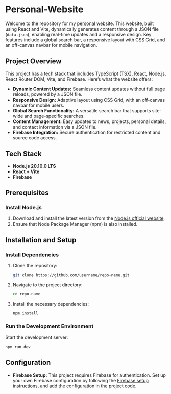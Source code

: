 # Personal-Website

Welcome to the repository for my [personal website](https://bprall.github.io). This website, built using React and Vite, dynamically generates content through a JSON file (`data.json`), enabling real-time updates and a responsive design. Key features include a global search bar, a responsive layout with CSS Grid, and an off-canvas navbar for mobile navigation.

## Project Overview

This project has a tech stack that includes TypeScript (TSX), React, Node.js, React Router DOM, Vite, and Firebase. Here’s what the website offers:

- **Dynamic Content Updates:** Seamless content updates without full page reloads, powered by a JSON file.
- **Responsive Design:** Adaptive layout using CSS Grid, with an off-canvas navbar for mobile users.
- **Global Search Functionality:** A versatile search bar that supports site-wide and page-specific searches.
- **Content Management:** Easy updates to news, projects, personal details, and contact information via a JSON file.
- **Firebase Integration:** Secure authentication for restricted content and source code access.

## Tech Stack

- **Node.js 20.10.0 LTS**
- **React + Vite**
- **Firebase**

## Prerequisites

### Install Node.js

1. Download and install the latest version from the [Node.js official website](https://nodejs.org/en).
2. Ensure that Node Package Manager (npm) is also installed.

## Installation and Setup

### Install Dependencies

1. Clone the repository:
    ```bash
    git clone https://github.com/username/repo-name.git
    ```
2. Navigate to the project directory:
    ```bash
    cd repo-name
    ```
3. Install the necessary dependencies:
    ```bash
    npm install
    ```

### Run the Development Environment

Start the development server:
```bash
npm run dev
```

## Configuration 
- **Firebase Setup:** This project requires Firebase for authentication. Set up your own Firebase configuration by following the [Firebase setup instructions](https://firebase.google.com/docs/web/setup), and add the configuration in the project code.
